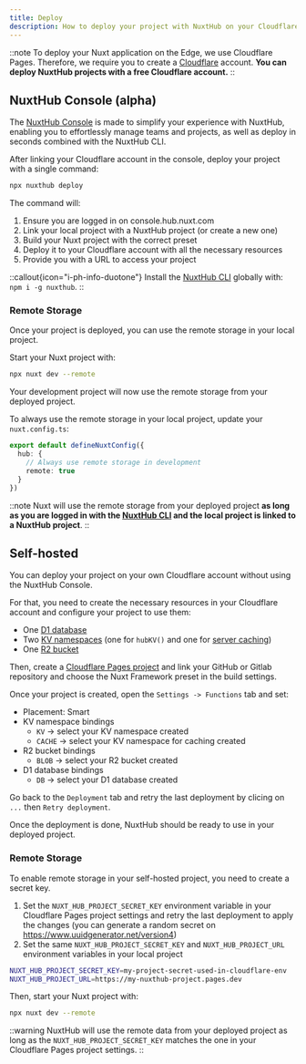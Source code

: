 ```yaml
---
title: Deploy
description: How to deploy your project with NuxtHub on your Cloudflare account.
---
```


::note
To deploy your Nuxt application on the Edge, we use Cloudflare Pages. Therefore, we require you to create a [Cloudflare](https://www.cloudflare.com/) account. **You can deploy NuxtHub projects with a free Cloudflare account.**
::

## NuxtHub Console (alpha)

The [NuxtHub Console](https://console.hub.nuxt.com) is made to simplify your experience with NuxtHub, enabling you to effortlessly manage teams and projects, as well as deploy in seconds combined with the NuxtHub CLI.

After linking your Cloudflare account in the console, deploy your project with a single command:

```bash [Terminal]
npx nuxthub deploy
```

The command will:
1. Ensure you are logged in on console.hub.nuxt.com
2. Link your local project with a NuxtHub project (or create a new one)
3. Build your Nuxt project with the correct preset
4. Deploy it to your Cloudflare account with all the necessary resources
4. Provide you with a URL to access your project

::callout{icon="i-ph-info-duotone"}
Install the [NuxtHub CLI](https://github.com/nuxt-hub/cli) globally with: `npm i -g nuxthub`.
::

### Remote Storage

Once your project is deployed, you can use the remote storage in your local project.

Start your Nuxt project with:

```bash [Terminal]
npx nuxt dev --remote
```

Your development project will now use the remote storage from your deployed project.

To always use the remote storage in your local project, update your `nuxt.config.ts`:

```ts [nuxt.config.ts]
export default defineNuxtConfig({
  hub: {
    // Always use remote storage in development
    remote: true
  }
})
```

::note
Nuxt will use the remote storage from your deployed project **as long as you are logged in with the [NuxtHub CLI](https://github.com/nuxt-hub/cli) and the local project is linked to a NuxtHub project**.
::

## Self-hosted

You can deploy your project on your own Cloudflare account without using the NuxtHub Console.

For that, you need to create the necessary resources in your Cloudflare account and configure your project to use them:

- One [D1 database](https://dash.cloudflare.com/?to=/:account/workers/d1)
- Two [KV namespaces](https://dash.cloudflare.com/?to=/:account/workers/kv/namespaces) (one for `hubKV()` and one for [server caching](https://nitro.unjs.io/guide/cache))
- One [R2 bucket](https://dash.cloudflare.com/?to=/:account/r2/new)

Then, create a [Cloudflare Pages project](https://dash.cloudflare.com/?to=/:account/pages/new/provider/github) and link your GitHub or Gitlab repository and choose the Nuxt Framework preset in the build settings.

Once your project is created, open the `Settings -> Functions` tab and set:
- Placement: Smart
- KV namespace bindings
  - `KV` -> select your KV namespace created
  - `CACHE` -> select your KV namespace for caching created
- R2 bucket bindings
  - `BLOB` -> select your R2 bucket created
- D1 database bindings
  - `DB` -> select your D1 database created

Go back to the `Deployment` tab and retry the last deployment by clicing on `...` then `Retry deployment`.

Once the deployment is done, NuxtHub should be ready to use in your deployed project.

### Remote Storage

To enable remote storage in your self-hosted project, you need to create a secret key.

1. Set the `NUXT_HUB_PROJECT_SECRET_KEY` environment variable in your Cloudflare Pages project settings and retry the last deployment to apply the changes (you can generate a random secret on https://www.uuidgenerator.net/version4)
2. Set the same `NUXT_HUB_PROJECT_SECRET_KEY` and `NUXT_HUB_PROJECT_URL` environment variables in your local project

```bash [.env]
NUXT_HUB_PROJECT_SECRET_KEY=my-project-secret-used-in-cloudflare-env
NUXT_HUB_PROJECT_URL=https://my-nuxthub-project.pages.dev
```

Then, start your Nuxt project with:

```bash [Terminal]
npx nuxt dev --remote
```

::warning
NuxtHub will use the remote data from your deployed project as long as the `NUXT_HUB_PROJECT_SECRET_KEY` matches the one in your Cloudflare Pages project settings.
::
